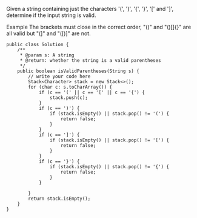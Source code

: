 Given a string containing just the characters '(', ')', '{', '}', '[' and ']', determine if the input string is valid.

Example
The brackets must close in the correct order, "()" and "()[]{}" are all valid but "(]" and "([)]" are not.

    public class Solution {
        /**
         * @param s: A string
         * @return: whether the string is a valid parentheses
         */
        public boolean isValidParentheses(String s) {
            // write your code here
            Stack<Character> stack = new Stack<>();
            for (char c: s.toCharArray()) {
                if (c == '(' || c == '[' || c == '{') {
                    stack.push(c);
                }
                if (c == ')') {
                    if (stack.isEmpty() || stack.pop() != '(') {
                        return false;
                    }
                }
                if (c == ']') {
                    if (stack.isEmpty() || stack.pop() != '[') {
                        return false;
                    }
                }
                if (c == '}') {
                    if (stack.isEmpty() || stack.pop() != '{') {
                        return false;
                    }
                }

            }
            return stack.isEmpty();
        }
    }
